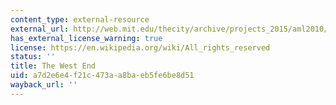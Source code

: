 ```yaml
---
content_type: external-resource
external_url: http://web.mit.edu/thecity/archive/projects_2015/aml2010/www/
has_external_license_warning: true
license: https://en.wikipedia.org/wiki/All_rights_reserved
status: ''
title: The West End
uid: a7d2e6e4-f21c-473a-a8ba-eb5fe6be8d51
wayback_url: ''
---
```

